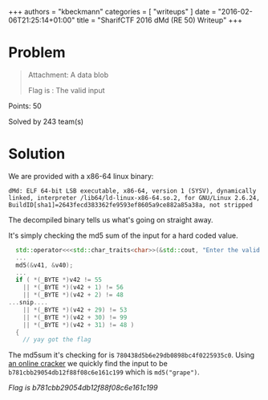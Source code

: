 +++
authors = "kbeckmann"
categories = [ "writeups" ]
date = "2016-02-06T21:25:14+01:00"
title = "SharifCTF 2016 dMd (RE 50) Writeup"
+++

# Problem

> Attachment: A data blob
>
> Flag is : The valid input

Points: 50

Solved by 243 team(s)

# Solution

We are provided with a x86-64 linux binary:
~~~
dMd: ELF 64-bit LSB executable, x86-64, version 1 (SYSV), dynamically linked, interpreter /lib64/ld-linux-x86-64.so.2, for GNU/Linux 2.6.24, BuildID[sha1]=2643fecd383362fe9593ef8605a9ce882a85a38a, not stripped
~~~

The decompiled binary tells us what's going on straight away.

It's simply checking the md5 sum of the input for a hard coded value.

~~~c++
  std::operator<<<std::char_traits<char>>(&std::cout, "Enter the valid key!\n", envp);
  ...
  md5(&v41, &v40);
  ...
  if ( *(_BYTE *)v42 != 55
    || *(_BYTE *)(v42 + 1) != 56
    || *(_BYTE *)(v42 + 2) != 48
...snip....
    || *(_BYTE *)(v42 + 29) != 53
    || *(_BYTE *)(v42 + 30) != 99
    || *(_BYTE *)(v42 + 31) != 48 )
  {
    // yay got the flag
~~~

The md5sum it's checking for is `780438d5b6e29db0898bc4f0225935c0`. Using [an online cracker](https://crackstation.net/) we quickly find the input to be `b781cbb29054db12f88f08c6e161c199` which is `md5("grape")`.

*Flag is b781cbb29054db12f88f08c6e161c199*
